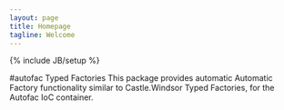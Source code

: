 ```yaml
---
layout: page
title: Homepage
tagline: Welcome
---
```

{% include JB/setup %}

#autofac Typed Factories
This package provides automatic Automatic Factory functionality similar to Castle.Windsor Typed Factories, for the Autofac IoC container.

